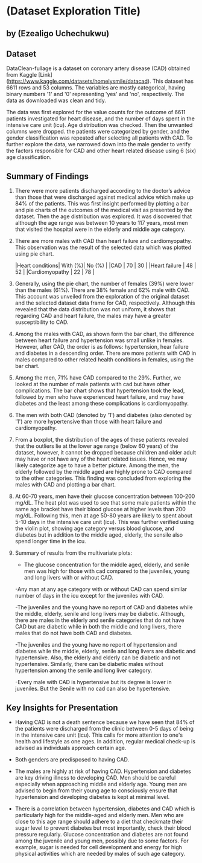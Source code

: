 # (Dataset Exploration Title)
## by (Ezealigo Uchechukwu)


## Dataset

DataClean-fullage is a dataset on coronary artery disease (CAD) obtained from Kaggle [Link] (https://www.kaggle.com/datasets/homelysmile/datacad). This dataset has 6611 rows and 53 columns. The variables are mostly categorical, having binary numbers '1' and '0' representing 'yes' and 'no', respectively. The data as downloaded was clean and tidy.

The data was first explored for the value counts for the outcome of 6611 patients investigated for heart disease, and the number of days spent in the intensive care unit (icu). Age distribution was checked. Then the unwanted columns were dropped. the patients were categorized by gender, and the gender classification was repeated after selecting all patients with CAD. To further explore the data, we narrowed down into the male gender to verify the factors responsible for CAD and other heart related disease using 6 (six) age classification. 



## Summary of Findings

1. There were more patients discharged according to the doctor’s advice than those that were discharged against medical advice which make up 84% of the patients. This was first insight performed by plotting a bar and pie charts of the outcomes of the medical visit as presented by the dataset. Then the age distribution was explored. It was discovered that although the age range was between 10 years to 117 years, most men that visited the hospital were in the elderly and middle age category.

2. There are more males with CAD than heart failure and cardiomyopathy. This observation was the result of the selected data which was plotted using pie chart.

     |Heart conditions| With (%)| No (%)  |
     |CAD             | 70      | 30      |
     |Heart failure   | 48      | 52      | 
     |Cardiomyopathy  | 22      | 78      |
     


3. Generally, using the pie chart, the number of females (39%) were lower than the males (61%). There are 38% female and 62% male with CAD. This account was unveiled from the exploration of the original dataset and the selected dataset data frame for CAD, respectively. Although this revealed that the data distribution was not uniform, it shows that regarding CAD and heart failure, the males may have a greater susceptibility to CAD. 

4. Among the males with CAD, as shown form the bar chart, the difference between heart failure and hypertension was small unlike in females. However, after CAD, the order is as follows: hypertension, hear failure and diabetes in a descending order. There are more patients with CAD in males compared to other related health conditions in females, using the bar chart.

5. Among the men, 71% have CAD compared to the 29%. Further, we looked at the number of male patients with cad but have other complications. The bar chart shows that hypertension took the lead, followed by men who have experienced heart failure, and may have diabetes and the least among these complications is cardiomyopathy.

6. The men with both CAD (denoted by '1') and diabetes (also denoted by '1') are more hypertensive than those with heart failure and cardiomyopathy.

7. From a boxplot, the distribution of the ages of these patients revealed that the outliers lie at the lower age range (below 60 years) of the dataset, however, it cannot be dropped because children and older adult may have or not have any of the heart related issues. Hence, we may likely categorize age to have a better picture. Among the men, the elderly followed by the middle aged are highly prone to CAD compared to the other categories. This finding was concluded from exploring the males with CAD and plotting a bar chart.

8. At 60-70 years, men have their glucose concentration between 100-200 mg/dL. The heat plot was used to see that some male patients within the same age bracket have their blood glucose at higher levels than 200 mg/dL. Following this, men at age 50-80 years are likely to spent about 5-10 days in the intensive care unit (icu). This was further verified using the violin plot, showing age category versus blood glucose, and diabetes but in addition to the middle aged, elderly, the sensile also spend longer time in the icu.

9. Summary of results from the multivariate plots:
     
     - The glucose concentration for the middle aged, elderly, and senile men was high for those with cad compared to the juveniles, young and long livers with or without CAD.

    -Any man at any age category with or without CAD can spend similar number of days in the icu except for the juveniles with CAD.

    -The juveniles and the young have no report of CAD and diabetes while the middle, elderly, senile and long livers may be diabetic. Although, there are males in the elderly and senile categories that do not have CAD but are diabetic while in both the middle and long livers, there males that do not have both CAD and diabetes.

    -The juveniles and the young have no report of hypertension and diabetes while the middle, elderly, senile and long livers are diabetic and hypertensive. Also, the elderly and elderly can be diabetic and not hypertensive. Similarly, there can be diabetic males without hypertension among the senile and long liver category.

    -Every male with CAD is hypertensive but its degree is lower in juveniles. But the Senile with no cad can also be hypertensive.



## Key Insights for Presentation

- Having CAD is not a death sentence because we have seen that 84% of the patients were discharged from the clinic between 0-5 days of being in the intensive care unit (icu). This calls for more attention to one's health and lifestyle as one ages. In addition, regular medical check-up is advised as individuals approach certain age.

- Both genders are predisposed to having CAD.

- The males are highly at risk of having CAD. Hypertension and diabetes are key driving illness to developing CAD. Men should be careful especially when approaching middle and elderly age. Young men are advised to begin from their young age to consciously ensure that hypertension and developing diabetes is kept at minimal level.

- There is a correlation between hypertension, diabetes and CAD which is particularly high for the middle-aged and elderly men. Men who are close to this age range should adhere to a diet that checkmate their sugar level to prevent diabetes but most importantly, check their blood pressure regularly. Glucose concentration and diabetes are not found among the juvenile and young men, possibly due to some factors. For example, sugar is needed for cell development and energy for high physical activities which are needed by males of such age category.
